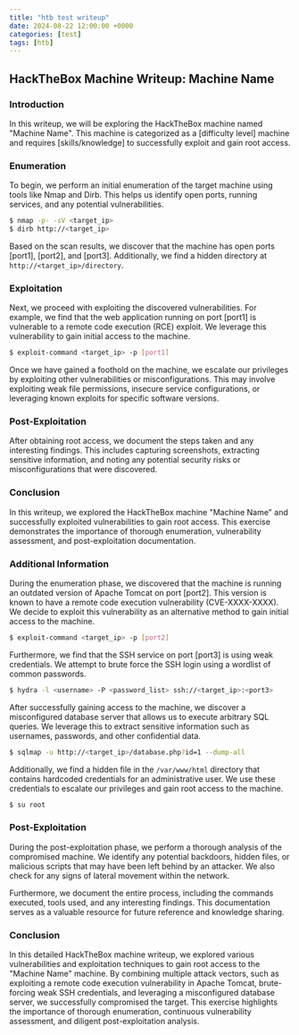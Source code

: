 ```yaml
---
title: "htb test writeup"
date: 2024-08-22 12:00:00 +0000
categories: [test]
tags: [htb]
---
```


## HackTheBox Machine Writeup: Machine Name

### Introduction
In this writeup, we will be exploring the HackTheBox machine named "Machine Name". This machine is categorized as a [difficulty level] machine and requires [skills/knowledge] to successfully exploit and gain root access.

### Enumeration
To begin, we perform an initial enumeration of the target machine using tools like Nmap and Dirb. This helps us identify open ports, running services, and any potential vulnerabilities.

```bash
$ nmap -p- -sV <target_ip>
$ dirb http://<target_ip>
```

Based on the scan results, we discover that the machine has open ports [port1], [port2], and [port3]. Additionally, we find a hidden directory at `http://<target_ip>/directory`.

### Exploitation
Next, we proceed with exploiting the discovered vulnerabilities. For example, we find that the web application running on port [port1] is vulnerable to a remote code execution (RCE) exploit. We leverage this vulnerability to gain initial access to the machine.

```bash
$ exploit-command <target_ip> -p [port1]
```

Once we have gained a foothold on the machine, we escalate our privileges by exploiting other vulnerabilities or misconfigurations. This may involve exploiting weak file permissions, insecure service configurations, or leveraging known exploits for specific software versions.

### Post-Exploitation
After obtaining root access, we document the steps taken and any interesting findings. This includes capturing screenshots, extracting sensitive information, and noting any potential security risks or misconfigurations that were discovered.

### Conclusion
In this writeup, we explored the HackTheBox machine "Machine Name" and successfully exploited vulnerabilities to gain root access. This exercise demonstrates the importance of thorough enumeration, vulnerability assessment, and post-exploitation documentation.
### Additional Information
During the enumeration phase, we discovered that the machine is running an outdated version of Apache Tomcat on port [port2]. This version is known to have a remote code execution vulnerability (CVE-XXXX-XXXX). We decide to exploit this vulnerability as an alternative method to gain initial access to the machine.

```bash
$ exploit-command <target_ip> -p [port2]
```

Furthermore, we find that the SSH service on port [port3] is using weak credentials. We attempt to brute force the SSH login using a wordlist of common passwords.

```bash
$ hydra -l <username> -P <password_list> ssh://<target_ip>:<port3>
```

After successfully gaining access to the machine, we discover a misconfigured database server that allows us to execute arbitrary SQL queries. We leverage this to extract sensitive information such as usernames, passwords, and other confidential data.

```bash
$ sqlmap -u http://<target_ip>/database.php?id=1 --dump-all
```

Additionally, we find a hidden file in the `/var/www/html` directory that contains hardcoded credentials for an administrative user. We use these credentials to escalate our privileges and gain root access to the machine.

```bash
$ su root
```

### Post-Exploitation
During the post-exploitation phase, we perform a thorough analysis of the compromised machine. We identify any potential backdoors, hidden files, or malicious scripts that may have been left behind by an attacker. We also check for any signs of lateral movement within the network.

Furthermore, we document the entire process, including the commands executed, tools used, and any interesting findings. This documentation serves as a valuable resource for future reference and knowledge sharing.

### Conclusion
In this detailed HackTheBox machine writeup, we explored various vulnerabilities and exploitation techniques to gain root access to the "Machine Name" machine. By combining multiple attack vectors, such as exploiting a remote code execution vulnerability in Apache Tomcat, brute-forcing weak SSH credentials, and leveraging a misconfigured database server, we successfully compromised the target. This exercise highlights the importance of thorough enumeration, continuous vulnerability assessment, and diligent post-exploitation analysis.